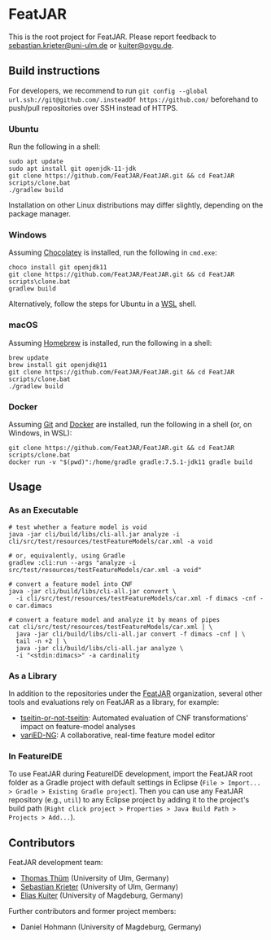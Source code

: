 # FeatJAR

This is the root project for FeatJAR.
Please report feedback to sebastian.krieter@uni-ulm.de or kuiter@ovgu.de.

## Build instructions

For developers, we recommend to run `git config --global url.ssh://git@github.com/.insteadOf https://github.com/` beforehand to push/pull repositories over SSH instead of HTTPS. 

### Ubuntu

Run the following in a shell:

```
sudo apt update
sudo apt install git openjdk-11-jdk
git clone https://github.com/FeatJAR/FeatJAR.git && cd FeatJAR
scripts/clone.bat
./gradlew build
```

Installation on other Linux distributions may differ slightly, depending on the package manager.

### Windows

Assuming [Chocolatey](https://chocolatey.org/install) is installed, run the following in `cmd.exe`: 

```
choco install git openjdk11
git clone https://github.com/FeatJAR/FeatJAR.git && cd FeatJAR
scripts\clone.bat
gradlew build
```

Alternatively, follow the steps for Ubuntu in a [WSL](https://docs.microsoft.com/en-us/windows/wsl/install) shell.
    
### macOS

Assuming [Homebrew](https://brew.sh/) is installed, run the following in a shell:

```
brew update
brew install git openjdk@11
git clone https://github.com/FeatJAR/FeatJAR.git && cd FeatJAR
scripts/clone.bat
./gradlew build
```

### Docker

Assuming [Git](https://git-scm.com/) and [Docker](https://docs.docker.com/get-docker/) are installed, run the following in a shell (or, on Windows, in WSL):

```
git clone https://github.com/FeatJAR/FeatJAR.git && cd FeatJAR
scripts/clone.bat
docker run -v "$(pwd)":/home/gradle gradle:7.5.1-jdk11 gradle build
```

## Usage

### As an Executable

```
# test whether a feature model is void
java -jar cli/build/libs/cli-all.jar analyze -i cli/src/test/resources/testFeatureModels/car.xml -a void
  
# or, equivalently, using Gradle
gradlew :cli:run --args "analyze -i src/test/resources/testFeatureModels/car.xml -a void"

# convert a feature model into CNF
java -jar cli/build/libs/cli-all.jar convert \
  -i cli/src/test/resources/testFeatureModels/car.xml -f dimacs -cnf -o car.dimacs

# convert a feature model and analyze it by means of pipes
cat cli/src/test/resources/testFeatureModels/car.xml | \
  java -jar cli/build/libs/cli-all.jar convert -f dimacs -cnf | \
  tail -n +2 | \
  java -jar cli/build/libs/cli-all.jar analyze \
  -i "<stdin:dimacs>" -a cardinality
```

### As a Library

In addition to the repositories under the [FeatJAR](https://github.com/FeatJAR) organization, several other tools and evaluations rely on FeatJAR as a library, for example:

* [tseitin-or-not-tseitin](https://github.com/ekuiter/tseitin-or-not-tseitin): Automated evaluation of CNF transformations' impact on feature-model analyses
* [variED-NG](https://github.com/ekuiter/variED-NG): A collaborative, real-time feature model editor

### In FeatureIDE

To use FeatJAR during FeatureIDE development, import the FeatJAR root folder as a Gradle project with default settings in Eclipse (`File > Import... > Gradle > Existing Gradle project`).
Then you can use any FeatJAR repository (e.g., `util`) to any Eclipse project by adding it to the project's build path (`Right click project > Properties > Java Build Path > Projects > Add...`).

## Contributors

FeatJAR development team:

* [Thomas Thüm](https://www.uni-ulm.de/in/sp/team/thuem/) (University of Ulm, Germany)
* [Sebastian Krieter](https://www.uni-ulm.de/in/sp/team/sebastian-krieter/) (University of Ulm, Germany)
* [Elias Kuiter](https://www.dbse.ovgu.de/Mitarbeiter/Elias+Kuiter.html) (University of Magdeburg, Germany)

Further contributors and former project members:

* Daniel Hohmann (University of Magdeburg, Germany)
